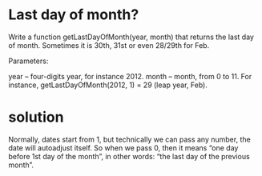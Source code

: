 # Last day of month?

Write a function getLastDayOfMonth(year, month) that returns the last day of month. Sometimes it is 30th, 31st or even 28/29th for Feb.

Parameters:

year – four-digits year, for instance 2012.
month – month, from 0 to 11.
For instance, getLastDayOfMonth(2012, 1) = 29 (leap year, Feb).

# solution

Normally, dates start from 1, but technically we can pass any number, the date will autoadjust itself. So when we pass 0, then it means “one day before 1st day of the month”, in other words: “the last day of the previous month”.